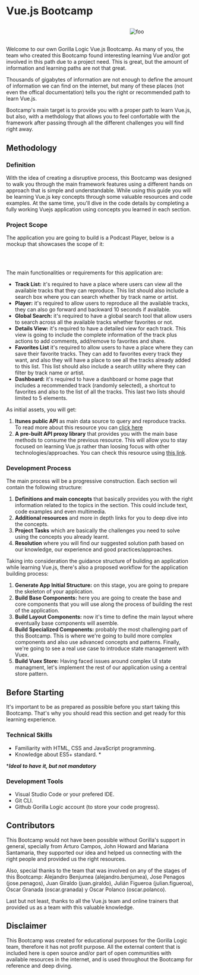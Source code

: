 # Vue.js Bootcamp

<style>
    #container-img{
        display: flex;
        align-items: center;
        justify-content: center;
        margin: 30px;
    }
</style>
<div id="container-img">
    <img :src="$withBase('/vue.png')" style="width: 150px"/>
    <img :src="$withBase('/plus.png')" style="width: 50px"/>
    <img :src="$withBase('/logoBlack.png')" alt="foo" />
</div>

Welcome to our own Gorilla Logic Vue.js Bootcamp. As many of you, the team who created this Bootcamp found interesting learning Vue and/or got involved in this path due to a project need. This is great, but the amount of information and learning paths are not that great.

Thousands of gigabytes of information are not enough to define the amount of information we can find on the internet, but many of these places (not even the offical documentation) tells you the right or recommended path to learn Vue.js.

Bootcamp's main target is to provide you with a proper path to learn Vue.js, but also, with a methdology that allows you to feel confortable with the framework after passing through all the different challenges you will find right away.

## Methodology

### Definition

With the idea of creating a disruptive process, this Bootcamp was designed to walk you through the main framework features using a different hands on approach that is simple and understandable. While using this guide you will be learning Vue.js key concepts through some valuable resources and code examples. At the same time, you'll dive in the code details by completing a fully working Vuejs application using concepts you learned in each section.

### Project Scope

The application you are going to build is a Podcast Player, below is a mockup that showcases the scope of it:

<div id="container-img">
    <img :src="$withBase('/wireframe.png')"/>
</div>

The main functionalities or requirements for this application are:

- **Track List:** it's required to have a place where users can view all the available tracks that they can reproduce. This list should also include a search box where you can search whether by track name or artist.
- **Player:** it's required to allow users to reproduce all the available tracks, they can also go forward and backward 10 seconds if available.
- **Global Search:** it's required to have a global search tool that allow users to search across all the available tracks whether favorites or not.
- **Details View:** it's required to have a detailed view for each track. This view is going to include the complete information of the track plus actions to add comments, add/remove to favorites and share.
- **Favorites List** it's required to allow users to have a place where they can save their favorite tracks. They can add to favorites every track they want, and also they will have a place to see all the tracks already added to this list. This list should also include a search utility where they can filter by track name or artist.
- **Dashboard:** it's required to have a dashboard or home page that includes a recommended track (randomly selected), a shortcut to favorites and also to the list of all the tracks. This last two lists should limited to 5 elements.

As initial assets, you will get:

1. **Itunes public API** as main data source to query and reproduce tracks. To read more about this resource you can [click here](https://affiliate.itunes.apple.com/resources/documentation/itunes-store-web-service-search-api/)
2. **A pre-built API proxy library** that provides you with the main base methods to consume the previous resource. This will allow you to stay focused on learning Vue.js rather than loosing focus with other technologies/approaches. You can check this resource using [this link](https://affiliate.itunes.apple.com/resources/documentation/itunes-store-web-service-search-api/).

### Development Process

The main process will be a progressive construction. Each section wil contain the following structure:

1. **Definitions and main concepts** that basically provides you with the right information related to the topics in the section. This could include text, code examples and even multimedia.
2. **Additional resources** and more in depth links for you to deep dive into the concepts.
3. **Project Tasks** which are basically the challenges you need to solve using the concepts you already learnt.
4. **Resolution** where you will find our suggested solution path based on our knowledge, our experience and good practices/approaches.

Taking into consideration the guidance structure of building an application while learning Vue.js, there's also a proposed workflow for the application building process:

1. **Generate App Initial Structure:** on this stage, you are going to prepare the skeleton of your application.
2. **Build Base Components:** here you are going to create the base and core components that you will use along the process of building the rest of the application.
3. **Build Layout Components:** now it's time to define the main layout where eventually base components will asemble.
4. **Build Specialized Components:** probably the most challenging part of this Bootcamp. This is where we're going to build more complex components and also use advanced concepts and patterns. Finally, we're going to see a real use case to introduce state management with Vuex.
5. **Build Vuex Store:** Having faced issues around complex UI state managment, let's implement the rest of our application using a central store pattern.

## Before Starting

It's important to be as prepared as possible before you start taking this Bootcamp. That's why you should read this section and get ready for this learning experience.

### Technical Skills

- Familiarity with HTML, CSS and JavaScript programming.
- Knowledge about ES5+ standard. \*

\***_Ideal to have it, but not mandatory_**

### Development Tools

- Visual Studio Code or your prefered IDE.
- Git CLI.
- Github Gorilla Logic account (to store your code progress).

## Contributors

This Bootcamp would not have been possible without Gorilla's support in general, specially from Arturo Campos, John Howard and Mariana Santamaria, they supported our idea and helped us connecting with the right people and provided us the right resources.

Also, special thanks to the team that was involved on any of the stages of this Bootcamp: Alejandro Benjumea (alejandro.benjumea), Jose Penagos (jose.penagos), Juan Giraldo (juan.giraldo), Julián Figueroa (julian.figueroa), Oscar Granada (oscar.granada) y Oscar Polanco (oscar.polanco).

Last but not least, thanks to all the Vue.js team and online trainers that provided us as a team with this valuable knowledge.

## Disclaimer

This Bootcamp was created for educational purposes for the Gorilla Logic team, therefore it has not profit purpose. All the external content that is included here is open source and/or part of open communities with available resources in the internet, and is used throughout the Bootcamp for reference and deep diving.   